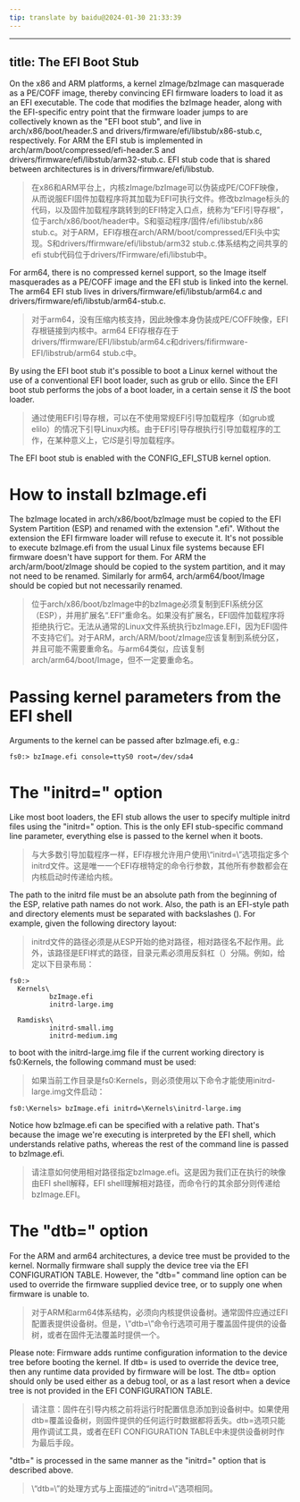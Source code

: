 ```yaml
---
tip: translate by baidu@2024-01-30 21:33:39
---
```

---
title: The EFI Boot Stub
---


On the x86 and ARM platforms, a kernel zImage/bzImage can masquerade as a PE/COFF image, thereby convincing EFI firmware loaders to load it as an EFI executable. The code that modifies the bzImage header, along with the EFI-specific entry point that the firmware loader jumps to are collectively known as the \"EFI boot stub\", and live in arch/x86/boot/header.S and drivers/firmware/efi/libstub/x86-stub.c, respectively. For ARM the EFI stub is implemented in arch/arm/boot/compressed/efi-header.S and drivers/firmware/efi/libstub/arm32-stub.c. EFI stub code that is shared between architectures is in drivers/firmware/efi/libstub.

> 在x86和ARM平台上，内核zImage/bzImage可以伪装成PE/COFF映像，从而说服EFI固件加载程序将其加载为EFI可执行文件。修改bzImage标头的代码，以及固件加载程序跳转到的EFI特定入口点，统称为“EFI引导存根”，位于arch/x86/boot/header中。S和驱动程序/固件/efi/libstub/x86 stub.c。对于ARM，EFI存根在arch/ARM/boot/compressed/EFI头中实现。S和drivers/ffirmware/efi/libstub/arm32 stub.c.体系结构之间共享的efi stub代码位于drivers/fFirmware/efi/libstub中。


For arm64, there is no compressed kernel support, so the Image itself masquerades as a PE/COFF image and the EFI stub is linked into the kernel. The arm64 EFI stub lives in drivers/firmware/efi/libstub/arm64.c and drivers/firmware/efi/libstub/arm64-stub.c.

> 对于arm64，没有压缩内核支持，因此映像本身伪装成PE/COFF映像，EFI存根链接到内核中。arm64 EFI存根存在于drivers/ffirmware/EFI/libstub/arm64.c和drivers/fifirmware-EFI/libstrub/arm64 stub.c中。


By using the EFI boot stub it\'s possible to boot a Linux kernel without the use of a conventional EFI boot loader, such as grub or elilo. Since the EFI boot stub performs the jobs of a boot loader, in a certain sense it *IS* the boot loader.

> 通过使用EFI引导存根，可以在不使用常规EFI引导加载程序（如grub或elilo）的情况下引导Linux内核。由于EFI引导存根执行引导加载程序的工作，在某种意义上，它*IS*是引导加载程序。

The EFI boot stub is enabled with the CONFIG_EFI_STUB kernel option.

# How to install bzImage.efi


The bzImage located in arch/x86/boot/bzImage must be copied to the EFI System Partition (ESP) and renamed with the extension \".efi\". Without the extension the EFI firmware loader will refuse to execute it. It\'s not possible to execute bzImage.efi from the usual Linux file systems because EFI firmware doesn\'t have support for them. For ARM the arch/arm/boot/zImage should be copied to the system partition, and it may not need to be renamed. Similarly for arm64, arch/arm64/boot/Image should be copied but not necessarily renamed.

> 位于arch/x86/boot/bzImage中的bzImage必须复制到EFI系统分区（ESP），并用扩展名“.EFI”重命名。如果没有扩展名，EFI固件加载程序将拒绝执行它。无法从通常的Linux文件系统执行bzImage.EFI，因为EFI固件不支持它们。对于ARM，arch/ARM/boot/zImage应该复制到系统分区，并且可能不需要重命名。与arm64类似，应该复制arch/arm64/boot/Image，但不一定要重命名。

# Passing kernel parameters from the EFI shell

Arguments to the kernel can be passed after bzImage.efi, e.g.:

    fs0:> bzImage.efi console=ttyS0 root=/dev/sda4

# The \"initrd=\" option


Like most boot loaders, the EFI stub allows the user to specify multiple initrd files using the \"initrd=\" option. This is the only EFI stub-specific command line parameter, everything else is passed to the kernel when it boots.

> 与大多数引导加载程序一样，EFI存根允许用户使用\“initrd=\”选项指定多个initrd文件。这是唯一一个EFI存根特定的命令行参数，其他所有参数都会在内核启动时传递给内核。


The path to the initrd file must be an absolute path from the beginning of the ESP, relative path names do not work. Also, the path is an EFI-style path and directory elements must be separated with backslashes (). For example, given the following directory layout:

> initrd文件的路径必须是从ESP开始的绝对路径，相对路径名不起作用。此外，该路径是EFI样式的路径，目录元素必须用反斜杠（）分隔。例如，给定以下目录布局：

    fs0:>
      Kernels\
              bzImage.efi
              initrd-large.img

      Ramdisks\
              initrd-small.img
              initrd-medium.img


to boot with the initrd-large.img file if the current working directory is fs0:Kernels, the following command must be used:

> 如果当前工作目录是fs0:Kernels，则必须使用以下命令才能使用initrd-large.img文件启动：

    fs0:\Kernels> bzImage.efi initrd=\Kernels\initrd-large.img


Notice how bzImage.efi can be specified with a relative path. That\'s because the image we\'re executing is interpreted by the EFI shell, which understands relative paths, whereas the rest of the command line is passed to bzImage.efi.

> 请注意如何使用相对路径指定bzImage.efi。这是因为我们正在执行的映像由EFI shell解释，EFI shell理解相对路径，而命令行的其余部分则传递给bzImage.EFI。

# The \"dtb=\" option


For the ARM and arm64 architectures, a device tree must be provided to the kernel. Normally firmware shall supply the device tree via the EFI CONFIGURATION TABLE. However, the \"dtb=\" command line option can be used to override the firmware supplied device tree, or to supply one when firmware is unable to.

> 对于ARM和arm64体系结构，必须向内核提供设备树。通常固件应通过EFI配置表提供设备树。但是，\“dtb=\”命令行选项可用于覆盖固件提供的设备树，或者在固件无法覆盖时提供一个。


Please note: Firmware adds runtime configuration information to the device tree before booting the kernel. If dtb= is used to override the device tree, then any runtime data provided by firmware will be lost. The dtb= option should only be used either as a debug tool, or as a last resort when a device tree is not provided in the EFI CONFIGURATION TABLE.

> 请注意：固件在引导内核之前将运行时配置信息添加到设备树中。如果使用dtb=覆盖设备树，则固件提供的任何运行时数据都将丢失。dtb=选项只能用作调试工具，或者在EFI CONFIGURATION TABLE中未提供设备树时作为最后手段。


\"dtb=\" is processed in the same manner as the \"initrd=\" option that is described above.

> \“dtb=\”的处理方式与上面描述的“initrd=\”选项相同。
